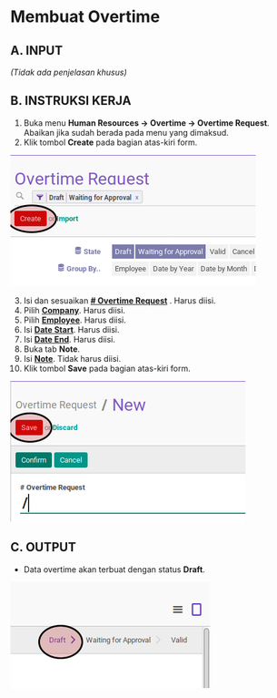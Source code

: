 # Membuat Overtime

## A. INPUT

*(Tidak ada penjelasan khusus)*

## B. INSTRUKSI KERJA

1. Buka menu **Human Resources -> Overtime -> Overtime Request**. Abaikan jika sudah berada pada menu yang dimaksud.
2. Klik tombol **Create** pada bagian atas-kiri form.

![](../../img/overtime/tombol-create.png)

3. Isi dan sesuaikan **[# Overtime Request](./penjelasan.md#field-overtime-request)** . Harus diisi.
4. Pilih **[Company](./penjelasan.md#field-company)**. Harus diisi.
5. Pilih **[Employee](./penjelasan.md#field-employee)**. Harus diisi.
6. Isi **[Date Start](./penjelasan.md#field-date-start)**. Harus diisi.
7. Isi **[Date End](./penjelasan.md#field-date-end)**. Harus diisi.
8. Buka tab **Note**.
9. Isi **[Note](./penjelasan.md#field-note)**. Tidak harus diisi.
10. Klik tombol **Save** pada bagian atas-kiri form.

![](../../img/overtime/tombol-simpan.png)

## C. OUTPUT

* Data overtime akan terbuat dengan status **Draft**.

![](../../img/overtime/status-draft.png)
